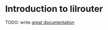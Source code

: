 # Introduction to lilrouter

TODO: write [great documentation](http://jacobian.org/writing/what-to-write/)
